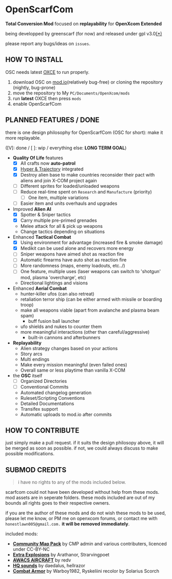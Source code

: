 # OpenScarfCom

**Total Conversion Mod** focused on **replayability** for **OpenXcom Extended**

being developped by greenscarf (for now) and released under gpl v3.0[(*)](#submod-credits)

please report any bugs/ideas on `issues`.

## HOW TO INSTALL

OSC needs latest [OXCE](https://openxcom.mod.io/openxcom-extended "link to OXCE mod.io page") to run properly.


1. download OSC on [mod.io](https://openxcom.mod.io/openscarfcom "link to OSC mod.io page")(relatively bug-free) or cloning the repository (nightly, bug-prone)
2. move the repository to My `PC/Documents/OpenXcom/mods`
3. run **latest** OXCE then press `mods`
4. enable OpenScarfCom

## PLANNED FEATURES / DONE

there is one design philosophy for OpenScarfCom (OSC for short): make it more replayable.

([V]: done / [ ]: wip / everything else: **LONG TERM GOAL**)

- **Quality Of Life** features
  - [x] All crafts now **auto-patrol**
  - [x] [Hyper & Trajectory](https://openxcom.mod.io/oxce-hyper-velocity1) integrated
  - [x] Destroy alien base to make countries reconsider their pact with aliens and join X-COM project again 
  - [ ] Different sprites for loaded/unloaded weapons
  - [ ] Reduce real-time spent on `Research` and `Manufacture` (priority)
    - [ ] One item, multiple variations
  - [ ] Easier item and units overhauls and upgrades

- Improved **Alien AI**
  - [x] Spotter & Sniper tactics
  - [x] Carry multiple pre-primed grenades
  - Melee attack for all & pick up weapons
  - Change tactics depending on situations
- Enhanced **Tactical Combat**
  - [x] Using environment for advantage (increased fire & smoke damage)
  - [x] Medikit can be used alone and recovers more energy
  - [ ] Sniper weapons have aimed shot as reaction fire
  - [ ] Automatic firearms have auto shot as reaction fire
  - [ ] More randomness (maps, enemy loadouts, etc../)
  - [ ] One feature, multiple uses (laser weapons can switch to 'shotgun' mod, plasma 'overcharge', etc)
  - Directional lightings and visions
- Enhanced **Aerial Combat**
  - hunter-killer ufos (can also retreat)
  - retaliation terror ship (can be either armed with missile or boarding troop)
  - make all weapons viable (apart from avalanche and plasma beam spam)
    - buff fusion ball launcher
  - ufo shields and nukes to counter them
  - more meaningful interactions (other than careful/aggressive)
    - built-in cannons and afterbunners
- **Replayability**
  - Alien strategy changes based on your actions
  - Story arcs
  - Multi endings
  - Make every mission meaningful (even failed ones)
  - Overall same or less playtime than vanilla X-COM
- the **OSC** itself
  - [ ] Organized Directories
  - [ ] Conventional Commits
  - Automated changelog generation
  - Ruleset/Scripting Conventions
  - Detailed Documentations
  - Transifex support
  - Automatic uploads to mod.io after commits

## HOW TO CONTRIBUTE

just simply make a pull request. if it suits the design philosopy above, it will be merged as soon as possible. if not, we could always discuss to make possible modifications.

## SUBMOD CREDITS

> i have no rights to any of the mods included below.

scarfcom could not have been developed without help from these mods. mod assets are in seperate folders. these mods included are out of my bounds all rights goes to their respective owners.

if you are the author of these mods and do not wish these mods to be used, please let me know, or PM me on openxcom forums, or contact me with `honestlawn005@gmail.com.` **it will be removed immediately**. 

included mods:
- [**Community Map Pack**](https://openxcom.mod.io/community-map-pack)
by CMP admin and various contributers, licenced under CC-BY-NC
- [**Extra Explosions**](https://openxcom.mod.io/extra-explosions)
by Arathanor, Strarvingpoet
- [**AWACS AIRCRAFT**](https://openxcom.org/forum/index.php?topic=2952)
by redv
- [**HQ sounds**](https://openxcom.mod.io/hqsounds-by-daedalus)
by daedalus, hellrazor
- [**Combat Armor**](https://openxcom.org/forum/index.php?topic=1281)
by Warboy1982, Ryskeliini
recolor by Solarius Scorch
